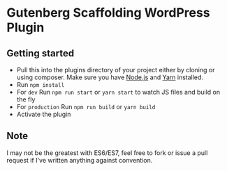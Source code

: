 Gutenberg Scaffolding WordPress Plugin
===

Getting started
---

- Pull this into the plugins directory of your project either by cloning or using composer. Make sure you have [Node.js](https://nodejs.org/) and [Yarn](https://yarnpkg.com/en/) installed. 
- Run `npm install`
- For `dev` Run `npm run start` or `yarn start` to watch JS files and build on the fly
- For `production` Run `npm run build` or `yarn build` 
- Activate the plugin

Note
---
I may not be the greatest with ES6/ES7, feel free to fork or issue a pull request if I've written anything against convention.  


